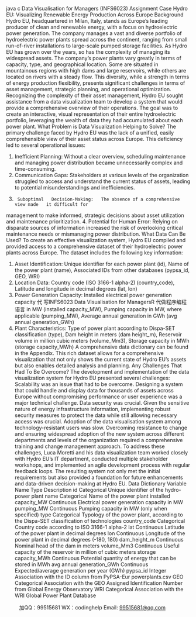 java c
Data Visualisation for Managers (INFS6023) 
Assignment Case 
Hydro EU: Visualizing Renewable Energy Production Across Europe 
Background 
Hydro   EU,   headquartered   in   Milan,   Italy, stands   as   Europe’s   leading   producer   of   clean   and renewable energy, with a focus on   hydroelectric   power generation.   The company manages   a   vast and diverse   portfolio of hydroelectric power   plants spread   across   the   continent,   ranging      from small run-of-river installations to large-scale   pumped   storage facilities. 
As   Hydro   EU   has   grown   over   the   years, so   has   the complexity of managing its widespread assets.   The   company’s power plants vary   greatly   in terms   of capacity, type, and geographical location.   Some   are   situated   in   mountainous   regions with   high dams and   large reservoirs, while others are   located   on   rivers with   a   steady   flow.   This   diversity, while   a   strength in terms of energy   production flexibility, presents significant challenges in terms of asset   management,   strategic planning, and operational optimization.
Recognizing the complexity of their asset management,   Hydro   EU sought assistance from a data visualization team to develop   a system that would provide a comprehensive overview of their operations.   The   goal was   to      create an interactive, visual representation of their entire   hydroelectric   portfolio,   leveraging   the wealth of data they had accumulated about   each   power   plant.
What Problem is Data Visualization Helping to Solve? 
The   primary challenge faced   by   Hydro   EU was the lack of a unified,   easily   comprehensible   view of their asset status across   Europe.   This deficiency led to   several   operational   issues:
1.    Inefficient   Planning:   Without a clear overview, scheduling   maintenance and   managing   power distribution became unnecessarily complex and time-consuming.
2.    Communication Gaps:   Stakeholders at various levels of the organization struggled   to
access and understand the current status of assets,   leading to   potential   misunderstandings   and   inefficiencies.
3.      Suboptimal   Decision-Making:   The absence of a comprehensive view made   it difficult for
management to   make   informed, strategic decisions about asset utilization   and   maintenance prioritization.
4.    Potential for   Human   Error:   Relying on disparate sources of   information   increased the
risk of overlooking critical maintenance needs or   mismanaging   power   distribution.
What Data Can Be Used? 
To create an effective visualization system,   Hydro   EU compiled and   provided   access   to   a
comprehensive dataset of their hydroelectric power plants   across   Europe.   The   dataset   includes   the following key   information:
1.   Asset   Identification:   Unique   identifier   for   each   power   plant   (id),   Name   of   the   power   plant (name), Associated   IDs   from   other   databases   (pypsa_id, GEO, WRI)
2.    Location   Data:   Country   code   (ISO   3166-1 alpha-2)   (country_code),   Latitude   and   longitude in   decimal   degrees   (lat,   lon) 
3.    Power   Generation   Capacity:    Installed   electrical   power   generation   capacity 代 写INFS6023 Data Visualisation for ManagersR
代做程序编程语言  in   MW   (installed capacity_MW),   Pumping   capacity   in   MW, where   applicable   (pumping_MW), Average annual generation in GWh   (avg annual   generation_GWh)
4.    Plant   Characteristics:   Type   of   power   plant   according   to   Dispa-SET   classification   (type), Dam   height   in   meters   (dam   height_m),   Reservoir   volume   in   million   cubic   meters   (volume_Mm3), Storage capacity   in   MWh (storage capacity_MWh)
A comprehensive data dictionary can be   found   in   the Appendix.
This rich dataset allows for a comprehensive visualization that   not   only   shows   the   current   state of Hydro   EU’s assets but also   enables   detailed   analysis   and   planning.
Any Challenges That Had To Be Overcome? 
The development and   implementation of the data visualization system for   Hydro   EU   presented   several challenges:
Scalability was an   issue that   had to be overcome.   Designing a   system that   could   handle   and   display data for thousands of assets across   Europe without compromising performance   or user experience was a major technical   challenge.
Data security was crucial.   Given the sensitive nature of energy   infrastructure   information, implementing robust security   measures to protect the data while   still   allowing   necessary   access   was crucial. 
Adoption of the data visualisation system among technology-resistant users was slow.   Overcoming   resistance to change and ensuring widespread adoption of the   new system   across   different departments and levels of the organization required a   comprehensive   training   and   change   management approach. 
To address these challenges,   Luca   Moretti and   his data visualization team worked   closely with   Hydro   EU’s   IT department, conducted multiple stakeholder workshops, and   implemented an agile development   process with regular feedback loops.   The   resulting system   not   only   met the initial requirements but also   provided   a foundation for future   enhancements   and   data-driven   decision-making at   Hydro   EU. 
Data Dictionary 
Variable Name Type Description id Categorical Unique identifier of the hydro-power plant name Categorical Name of the power plant installed capacity_MW Continuous Electrical power generation capacity in MW pumping_MW Continuous Pumping capacity in MW (only when specified) type Categorical Typology of the power plant, according to the Dispa-SET classification of technologies country_code Categorical Country code according to ISO 3166-1 alpha-2 lat Continuous Latitude of the power plant in decimal degrees lon Continuous Longitude of the power plant in decimal degrees (-180, 180) dam_height_m Continuous Nominal head of the dam in meters volume_Mm3 Continuous Useful capacity of the reservoir in million of cubic meters storage capacity_MWh Continuous Potential quantity of energy that can be stored in MWh avg annual generation_GWh Continuous Expected/average generation per year (GWh) pypsa_id Integer Association with the ID column from PyPSA-Eur powerplants.csv GEO Categorical Association with the GEO Assigned Identification Number from Global Energy Observatory WRI Categorical Association with the WRI Global Power Plant Database 





         
加QQ：99515681  WX：codinghelp  Email: 99515681@qq.com
